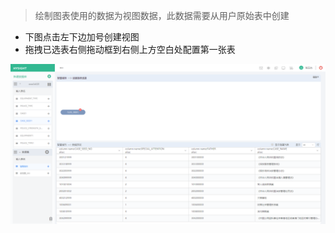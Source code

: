 > 绘制图表使用的数据为视图数据，此数据需要从用户原始表中创建

* 下图点击左下边加号创建视图
* 拖拽已选表右侧拖动框到右侧上方空白处配置第一张表



![](/assets/E246220A-153F-4D19-9DFF-0A08548980EB.png)

